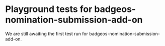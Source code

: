 # Playground tests for badgeos-nomination-submission-add-on
We are still awaiting the first test run for badgeos-nomination-submission-add-on.
